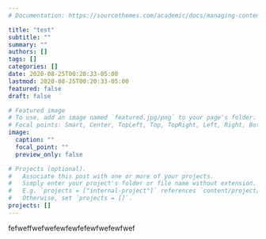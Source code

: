 ```yaml
---
# Documentation: https://sourcethemes.com/academic/docs/managing-content/

title: "test"
subtitle: ""
summary: ""
authors: []
tags: []
categories: []
date: 2020-08-25T00:20:33-05:00
lastmod: 2020-08-25T00:20:33-05:00
featured: false
draft: false

# Featured image
# To use, add an image named `featured.jpg/png` to your page's folder.
# Focal points: Smart, Center, TopLeft, Top, TopRight, Left, Right, BottomLeft, Bottom, BottomRight.
image:
  caption: ""
  focal_point: ""
  preview_only: false

# Projects (optional).
#   Associate this post with one or more of your projects.
#   Simply enter your project's folder or file name without extension.
#   E.g. `projects = ["internal-project"]` references `content/project/deep-learning/index.md`.
#   Otherwise, set `projects = []`.
projects: []
---
```

fefweffwefwefewfewfefewfwefewfwef
